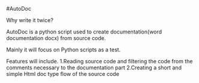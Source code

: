 #AutoDoc

Why write it twice?

AutoDoc is a python script used to create documentation(word documentation docx) from source code.

Mainly it will focus on Python scripts as a test.

Features will include.
1.Reading source code and filtering the code from the comments necessary to the documentation part
2.Creating a short and simple Html doc type flow of the source code